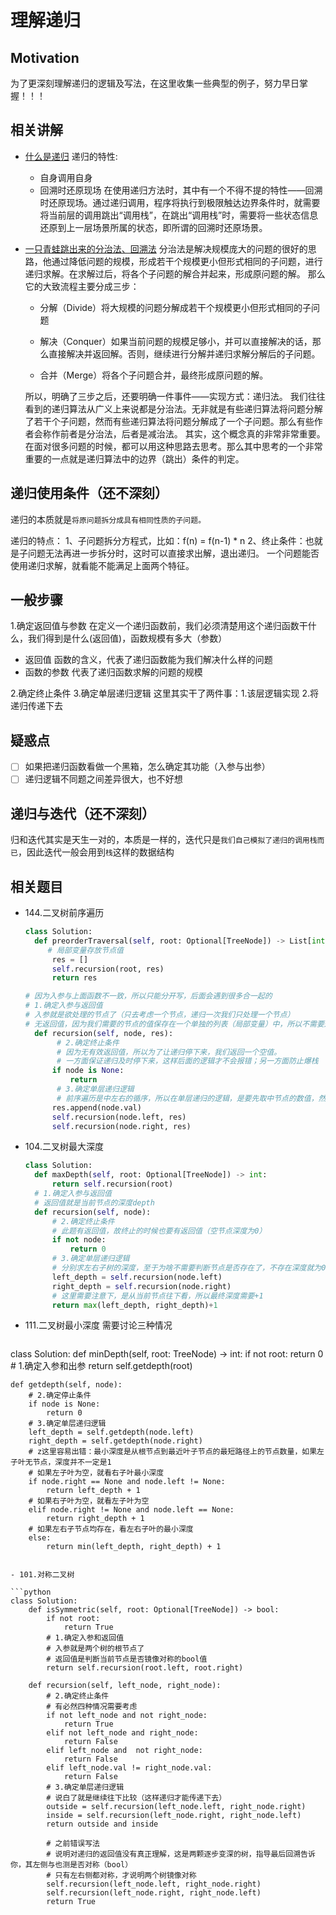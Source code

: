 # 理解递归
## Motivation
为了更深刻理解递归的逻辑及写法，在这里收集一些典型的例子，努力早日掌握！！！

## 相关讲解

- [什么是递归](https://blog.ihuxu.com/recursive/)
  递归的特性:

  - 自身调用自身
  - 回溯时还原现场
    在使用递归方法时，其中有一个不得不提的特性——回溯时还原现场。通过递归调用，程序将执行到极限触达边界条件时，就需要将当前层的调用跳出“调用栈”，在跳出“调用栈”时，需要将一些状态信息还原到上一层场景所属的状态，即所谓的回溯时还原场景。

- [一只青蛙跳出来的分治法、回溯法](https://blog.ihuxu.com/divide-and-conquer-backtracking-and-dynamic-programming-from-a-frog-jumping-out/#comment-23330)
  分治法是解决规模庞大的问题的很好的思路，他通过降低问题的规模，形成若干个规模更小但形式相同的子问题，进行递归求解。在求解过后，将各个子问题的解合并起来，形成原问题的解。
  那么它的大致流程主要分成三步：

  - 分解（Divide）将大规模的问题分解成若干个规模更小但形式相同的子问题

  - 解决（Conquer）如果当前问题的规模足够小，并可以直接解决的话，那么直接解决并返回解。否则，继续进行分解并递归求解分解后的子问题。

  - 合并（Merge）将各个子问题合并，最终形成原问题的解。

  所以，明确了三步之后，还要明确一件事件——实现方式：递归法。
  我们往往看到的递归算法从广义上来说都是分治法。无非就是有些递归算法将问题分解了若干个子问题，然而有些递归算法将问题分解成了一个子问题。那么有些作者会称作前者是分治法，后者是减治法。
  其实，这个概念真的非常非常重要。在面对很多问题的时候，都可以用这种思路去思考。那么其中思考的一个非常重要的一点就是递归算法中的边界（跳出）条件的判定。

## 递归使用条件（还不深刻）

递归的本质就是`将原问题拆分成具有相同性质的子问题。`

递归的特点：
1、子问题拆分方程式，比如：f(n) = f(n-1) * n
2、终止条件：也就是子问题无法再进一步拆分时，这时可以直接求出解，退出递归。
一个问题能否使用递归求解，就看能不能满足上面两个特征。

## 一般步骤

1.确定返回值与参数
在定义一个递归函数前，我们必须清楚用这个递归函数干什么，我们得到是什么(返回值)，函数规模有多大（参数）
- 返回值  函数的含义，代表了递归函数能为我们解决什么样的问题
- 函数的参数 代表了递归函数求解的问题的规模

2.确定终止条件
3.确定单层递归逻辑
   这里其实干了两件事：1.该层逻辑实现 2.将递归传递下去

## 疑惑点
- [ ] 如果把递归函数看做一个黑箱，怎么确定其功能（入参与出参）
- [ ] 递归逻辑不同题之间差异很大，也不好想

## 递归与迭代（还不深刻）

归和迭代其实是天生一对的，本质是一样的，迭代只是`我们自己模拟了递归的调用栈而已`，因此迭代一般会用到`栈`这样的数据结构

## 相关题目
- 144.二叉树前序遍历
  
  ```python
  class Solution:
    def preorderTraversal(self, root: Optional[TreeNode]) -> List[int]:
       # 局部变量存放节点值
  ​      res = []
  ​      self.recursion(root, res)
  ​      return res
  
  # 因为入参与上面函数不一致，所以只能分开写，后面会遇到很多合一起的
  # 1.确定入参与返回值
  # 入参就是欲处理的节点了（只去考虑一个节点，递归一次我们只处理一个节点）
  # 无返回值，因为我们需要的节点的值保存在一个单独的列表（局部变量）中，所以不需要返回任何值
    def recursion(self, node, res):
         # 2.确定终止条件
         # 因为无有效返回值，所以为了让递归停下来，我们返回一个空值。
         # 一方面保证递归及时停下来，这样后面的逻辑才不会报错；另一方面防止爆栈
  ​      if node is None:
  ​          return 
         # 3.确定单层递归逻辑
         # 前序遍历是中左右的循序，所以在单层递归的逻辑，是要先取中节点的数值，然后是左右
  ​      res.append(node.val)
  ​      self.recursion(node.left, res)
  ​      self.recursion(node.right, res)
  ```
- 104.二叉树最大深度
  ```python
  class Solution:
    def maxDepth(self, root: Optional[TreeNode]) -> int:
        return self.recursion(root)
    # 1.确定入参与返回值
    # 返回值就是当前节点的深度depth
    def recursion(self, node):
        # 2.确定终止条件
        # 此题有返回值，故终止的时候也要有返回值（空节点深度为0）
  ​      if not node:
  ​          return 0
        # 3.确定单层递归逻辑
        # 分别求左右子树的深度，至于为啥不需要判断节点是否存在了，不存在深度就为0呗
  ​      left_depth = self.recursion(node.left)
  ​      right_depth = self.recursion(node.right)
        # 这里需要注意下，是从当前节点往下看，所以最终深度需要+1
  ​      return max(left_depth, right_depth)+1
  ```

- 111.二叉树最小深度
   需要讨论三种情况
  ```python
class Solution:
    def minDepth(self, root: TreeNode) -> int:
        if not root:
            return 0
        # 1.确定入参和出参
        return self.getdepth(root)

    def getdepth(self, node):
        # 2.确定停止条件
        if node is None:
            return 0
        # 3.确定单层递归逻辑
        left_depth = self.getdepth(node.left)
        right_depth = self.getdepth(node.right)
        # z这里容易出错：最小深度是从根节点到最近叶子节点的最短路径上的节点数量，如果左子叶无节点，深度并不一定是1
        # 如果左子叶为空，就看右子叶最小深度
        if node.right == None and node.left != None:
            return left_depth + 1
        # 如果右子叶为空，就看左子叶为空
        elif node.right != None and node.left == None:
            return right_depth + 1
        # 如果左右子节点均存在，看左右子叶的最小深度
        else:
            return min(left_depth, right_depth) + 1
  ```

- 101.对称二叉树

  ```python
  class Solution:
      def isSymmetric(self, root: Optional[TreeNode]) -> bool:
          if not root:
              return True
          # 1.确定入参和返回值
          # 入参就是两个树的根节点了
          # 返回值是判断当前节点是否镜像对称的bool值
          return self.recursion(root.left, root.right)
  
      def recursion(self, left_node, right_node):
          # 2.确定终止条件
          # 有必然四种情况需要考虑
          if not left_node and not right_node:
              return True
          elif not left_node and right_node:
              return False
          elif left_node and  not right_node:
              return False
          elif left_node.val != right_node.val:
              return False
          # 3.确定单层递归逻辑
          # 说白了就是继续往下比较（这样递归才能传递下去）
          outside = self.recursion(left_node.left, right_node.right)
          inside = self.recursion(left_node.right, right_node.left)
          return outside and inside
      
          # 之前错误写法
          # 说明对递归的返回值没有真正理解，这是两颗逐步变深的树，指导最后回溯告诉你，其左侧与也测是否对称（bool）
          # 只有左右侧都对称，才说明两个树镜像对称
          self.recursion(left_node.left, right_node.right)
          self.recursion(left_node.right, right_node.left)
          return True
          
  ```

  

